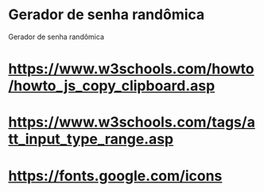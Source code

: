 # Gerador de senha randômica
Gerador de senha randômica


# https://www.w3schools.com/howto/howto_js_copy_clipboard.asp
# https://www.w3schools.com/tags/att_input_type_range.asp
# https://fonts.google.com/icons